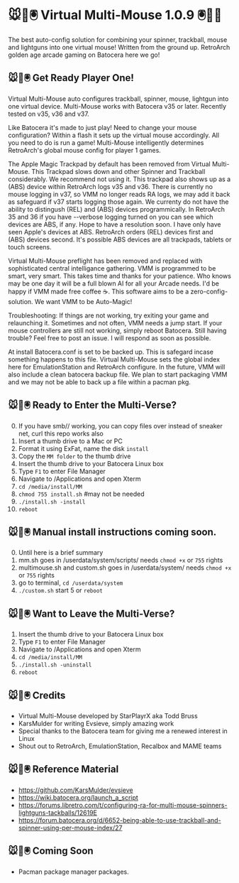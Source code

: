 # 🐭👾🖲️ Virtual Multi-Mouse 1.0.9 🖲️👾🐭

The best auto-config solution for combining your spinner, trackball, mouse and lightguns into one virtual mouse! Written from the ground up. RetroArch golden age arcade gaming on Batocera here we go!

## 🐭👾🖲️ Get Ready Player One!

Virtual Multi-Mouse auto configures trackball, spinner, mouse, lightgun into one virtual device. Multi-Mouse works with Batocera v35 or later. Recently tested on v35, v36 and v37.

Like Batocera it's made to just play! Need to change your mouse configuration? Within a flash it sets up the virtual mouse accordingly. All you need to do is run a game! Multi-Mouse intelligently determines RetroArch's global mouse config for player 1 games.

The Apple Magic Trackpad by default has been removed from Virtual Multi-Mouse. This Trackpad slows down and other Spinner and Trackball considerably. We recommend not using it. This trackpad also shows up as a (ABS) device within RetroArch logs v35 and v36. There is currently no mouse logging in v37, so VMM no longer reads RA logs, we may add it back as safeguard if v37 starts logging those again. We currenty do not have the ability to distingush (REL) and (ABS) devices programmically. In RetroArch 35 and 36 if you have --verbose logging turned on you can see which devices are ABS, if any. Hope to have a resolution soon. I have only have seen Apple's devices at ABS. RetroArch orders (REL) devices first and (ABS) devices second. It's possible ABS devices are all trackpads, tablets or touch screens.

Virtual Multi-Mouse preflight has been removed and replaced with sophisticated central intelligance gathering. VMM is programmed to be smart, very smart. This takes time and thanks for your patience. Who knows may be one day it will be a full blown AI for all your Arcade needs. I'd be happy if VMM made free coffee ☕️. This software aims to be a zero-config-solution. We want VMM to be Auto-Magic!

Troubleshooting: If things are not working, try exiting your game and relaunching it. Sometimes and not often, VMM needs a jump start. If your mouse controllers are still not working, simply reboot Batocera. Still having trouble? Feel free to post an issue. I will respond as soon as possible.

At install Batocera.conf is set to be backed up. This is safegard incase something happens to this file. Virtual Multi-Mouse sets the global index here for EmulationStation and RetroArch configure. In the future, VMM will also include a clean batocera backup file. We plan to start packaging VMM and we may not be able to back up a file within a pacman pkg.

## 🐭👾🖲️ Ready to Enter the Multi-Verse?

0.  If you have smb// working, you can copy files over instead of sneaker net, curl this repo works also
1.  Insert a thumb drive to a Mac or PC 
2.  Format it using ExFat, name the disk `install`
3.  Copy the `MM folder` to the thumb drive
4.  Insert the thumb drive to your Batocera Linux box
5.  Type `F1` to enter File Manager
6.  Navigate to /Applications and open Xterm
7.  `cd /media/install/MM`
8.  `chmod 755 install.sh` #may not be needed
9.  `./install.sh -install`
10.  `reboot`

## 🐭👾🖲️ Manual install instructions coming soon.
0. Until here is a brief summary
1. mm.sh goes in /userdata/system/scripts/ needs `chmod +x` or `755` rights
2. multimouse.sh and custom.sh goes in /userdata/system/ needs `chmod +x` or `755` rights
3. go to terminal, `cd /userdata/system`
4. `./custom.sh` start
5  or `reboot`

## 🐭👾🖲️ Want to Leave the Multi-Verse?

1.  Insert the thumb drive to your Batocera Linux box
2.  Type `F1` to enter File Manager
3.  Navigate to /Applications and open Xterm
4.  `cd /media/install/MM`
5.  `./install.sh -uninstall`
6.  `reboot`

## 🐭👾🖲️ Credits
* Virtual Multi-Mouse developed by StarPlayrX aka Todd Bruss
* KarsMulder for writing Evsieve, simply amazing work
* Special thanks to the Batocera team for giving me a renewed interest in Linux
* Shout out to RetroArch, EmulationStation, Recalbox and MAME teams

## 🐭👾🖲️ Reference Material

* https://github.com/KarsMulder/evsieve
* https://wiki.batocera.org/launch_a_script
* https://forums.libretro.com/t/configuring-ra-for-multi-mouse-spinners-lightguns-tackballs/12619E
* https://forum.batocera.org/d/6652-being-able-to-use-trackball-and-spinner-using-per-mouse-index/27

## 🐭👾🖲️ Coming Soon
* Pacman package manager packages.
